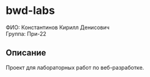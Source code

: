 # bwd-labs

ФИО: Константинов Кирилл Денисович  
Группа: При-22

## Описание
Проект для лабораторных работ по веб-разработке.